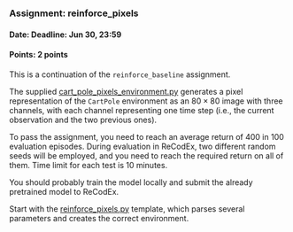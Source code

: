 ### Assignment: reinforce_pixels
#### Date: Deadline: Jun 30, 23:59
#### Points: 2 points

This is a continuation of the `reinforce_baseline` assignment.

The supplied [cart_pole_pixels_environment.py](https://github.com/ufal/npfl114/tree/master/labs/13/cart_pole_pixels_environment.py)
generates a pixel representation of the `CartPole` environment
as an $80×80$ image with three channels, with each channel representing one time step
(i.e., the current observation and the two previous ones).

To pass the assignment, you need to reach an average return of 400 in 100
evaluation episodes. During evaluation in ReCodEx, two different random seeds
will be employed, and you need to reach the required return on all of them. Time
limit for each test is 10 minutes.

You should probably train the model locally and submit the already pretrained
model to ReCodEx.

Start with the
[reinforce_pixels.py](https://github.com/ufal/npfl114/tree/master/labs/13/reinforce_pixels.py)
template, which parses several parameters and creates the correct environment.
